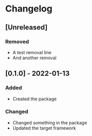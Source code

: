 # Changelog

## [Unreleased]

### Removed

- A test removal line
- And another removal

## [0.1.0] - 2022-01-13

### Added

- Created the package

### Changed

- Changed something in the package
- Updated the target framework
